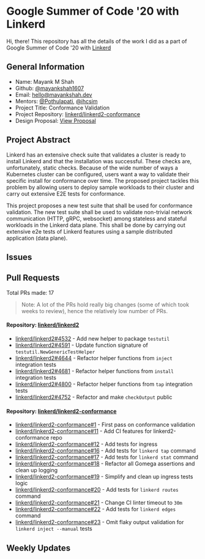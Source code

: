 # Google Summer of Code '20 with Linkerd

Hi, there! This repository has all the details of the work I did as a part of Google Summer of Code '20 with [Linkerd](https://github.com/linkerd)

## General Information

- Name: Mayank M Shah
- Github: [@mayankshah1607](https://github.com/mayankshah1607)
- Email: hello@mayankshah.dev
- Mentors: [@Pothulapati](https://github.com/Pothulapati), [@ihcsim](https://github.com/ihcsim)
- Project Title: Conformance Validation
- Project Repository: [linkerd/linkerd2-conformance](https://github.com/linkerd/linkerd2-conformance)
- Design Proposal: [View Proposal](https://github.com/linkerd/rfc/blob/c75ee3f76692c5eb22457d3d91a29d0a8b1cbea3/design/0003-conformance-validation.md)

## Project Abstract

Linkerd has an extensive check suite that validates a cluster is ready to install Linkerd and that the installation was successful. These checks are, unfortunately, static checks. Because of the wide number of ways a Kubernetes cluster can be configured, users want a way to validate their specific install for conformance over time. The proposed project tackles this problem by allowing users to deploy sample workloads to their cluster and carry out extensive E2E tests for conformance.

This project proposes a new test suite that shall be used for conformance validation. The new test suite shall be used to validate non-trivial network communication (HTTP, gRPC, websocket) among stateless and stateful workloads in the Linkerd data plane. This shall be done by carrying out extensive e2e tests of Linkerd features using a sample distributed application (data plane).

## Issues

## Pull Requests

Total PRs made: 17

> Note: A lot of the PRs hold really big changes (some of which took weeks to review), hence the relatively low number of PRs.

#### Repository: [linkerd/linkerd2](https://github.com/linkerd/linkerd2)

- [linkerd/linkerd2#4532](https://github.com/linkerd/linkerd2/pull/4532) - Add new helper to package `testutil`
- [linkerd/linkerd2#4591](https://github.com/linkerd/linkerd2/pull/4591) - Update function signature of `testutil.NewGenericTestHelper`
- [linkerd/linkerd2#4644](https://github.com/linkerd/linkerd2/pull/4644) - Refactor helper functions from `inject` integration tests
- [linkerd/linkerd2#4681](https://github.com/linkerd/linkerd2/pull/4681) - Refactor helper functions from `install` integration tests
- [linkerd/linkerd2#4800](https://github.com/linkerd/linkerd2/pull/4800) - Refactor helper functions from `tap` integration tests
- [linkerd/linkerd2#4752](https://github.com/linkerd/linkerd2/pull/4752) - Refactor and make `checkOutput` public

#### Repository: [linkerd/linkerd2-conformance](https://github.com/linkerd/linkerd2-conformance)
- [linkerd/linkerd2-conformance#1](https://github.com/linkerd/linkerd2-conformance/pull/1) - First pass on conformance validation
- [linkerd/linkerd2-conformance#11](https://github.com/linkerd/linkerd2-conformance/pull/11) - Add CI features for linkerd2-conformance repo
- [linkerd/linkerd2-conformance#12](https://github.com/linkerd/linkerd2-conformance/pull/12) - Add tests for ingress
- [linkerd/linkerd2-conformance#16](https://github.com/linkerd/linkerd2-conformance/pull/16) - Add tests for `linkerd tap` command
- [linkerd/linkerd2-conformance#17](https://github.com/linkerd/linkerd2-conformance/pull/17) - Add tests for `linkerd stat` command
- [linkerd/linkerd2-conformance#18](https://github.com/linkerd/linkerd2-conformance/pull/18) - Refactor all Gomega assertions and clean up logging
- [linkerd/linkerd2-conformance#19](https://github.com/linkerd/linkerd2-conformance/pull/19) - Simplify and clean up ingress tests logic
- [linkerd/linkerd2-conformance#20](https://github.com/linkerd/linkerd2-conformance/pull/20) - Add tests for `linkerd routes` command
- [linkerd/linkerd2-conformance#21](https://github.com/linkerd/linkerd2-conformance/pull/21) - Change CI linter timeout to `30m`
- [linkerd/linkerd2-conformance#22](https://github.com/linkerd/linkerd2-conformance/pull/22) - Add tests for `linkerd edges` command
- [linkerd/linkerd2-conformance#23](https://github.com/linkerd/linkerd2-conformance/pull/23) - Omit flaky output validation for `linkerd inject --manual` tests

## Weekly Updates

